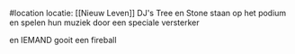 #location 
locatie: [[Nieuw Leven]]
DJ's Tree en Stone staan op het podium en spelen hun muziek door een speciale versterker

en IEMAND gooit een fireball